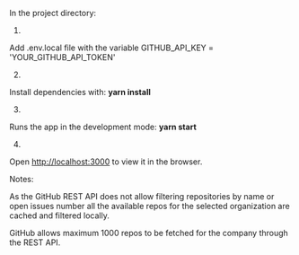 In the project directory:

1.
Add .env.local file with the variable 
GITHUB_API_KEY = 'YOUR_GITHUB_API_TOKEN'

2.
Install dependencies with:
**yarn install**

3.
Runs the app in the development mode:
**yarn start**

4.
Open [http://localhost:3000](http://localhost:3000) to view it in the browser.



Notes:

As the GitHub REST API does not allow filtering repositories by name or open issues number 
all the available repos for the selected organization are cached and filtered locally.

GitHub allows maximum 1000 repos to be fetched for the company through the REST API.
